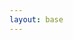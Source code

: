 ```yaml
---
layout: base
---
```


<div id="wishlist"></div>


<script>

const boardUrl = 'https://trello.com/b/NjOxqya1.json';

fetch(boardUrl)
.then(response => {
  if (!response.ok) {
    throw new Error(`HTTP error! Status: ${response.status}`);
  }
  return response.json();
})
.then(boardData => {
  const wishlist = document.getElementById('wishlist');
  if (!wishlist) {
    console.error("Element with ID 'wishlist' not found.");
    return;
  }

  if (boardData.lists && boardData.lists.length > 0) {
    const firstListId = boardData.lists[0].id;
    const cards = boardData.cards.filter(card => card.idList === firstListId);

    let ulHtml = '';

    cards.forEach(card => {
      let description = card.desc || '';
      let url = '';
      const urlRegex = /(https?:\/\/[^\s]+)/g;
      const urlMatch = description.match(urlRegex);

      if (urlMatch && urlMatch.length > 0) {
        url = urlMatch[0];
        description = description.replace(url, '').trim();
      }

      let imageHtml = '';
      if (card.attachments && card.attachments.length > 0) {
        const imageAttachment = card.attachments.find(attachment => attachment.url && attachment.name);

        if (imageAttachment){
          imageHtml = `<img src="${imageAttachment.url}" class="card-img-top shadowl" alt="${card.name}" style="object-fit: contain; height: 150px; width: 100%;">`;
        }
      }

      const cardHtml = `
        <div class="card" style="width:300px;">
          ${imageHtml}
          <div class="card-body">
            <h5 class="card-title">${card.name}</h5>
            <p class="card-text">${description}</p>
          </div>
        </div>
      `;

      const linkedCardHtml = url ? `<a href="${url}" target="_blank" class="text-decoration-none text-reset">${cardHtml}</a>` : cardHtml;

      ulHtml += `<li class="mb-3">${linkedCardHtml}</li>`;
    });

    wishlist.innerHTML = `<ul class="list-unstyled">${ulHtml}</ul>`;

  } else {
    wishlist.innerHTML = `<p>No lists found on the board.</p>`;
  }
})
.catch(error => {
  console.error('Error fetching or processing Trello data:', error);
  const wishlist = document.getElementById('wishlist');
  if (wishlist) {
    wishlist.innerHTML = `<p>Error loading wishlist. Check the console for details.</p>`;
  } else {
    console.error("Element with ID 'wishlist' not found to display error message.");
  }
});






</script>
